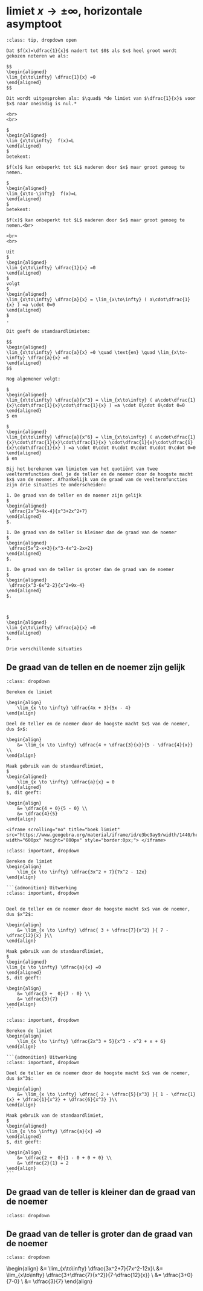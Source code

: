 # limiet $x \rightarrow  \pm\infty$, horizontale asymptoot

````{admonition} Theorie
:class: tip, dropdown open

Dat $f(x)=\dfrac{1}{x}$ nadert tot $0$ als $x$ heel groot wordt gekozen noteren we als:

$$
\begin{aligned}
\lim_{x\to\infty} \dfrac{1}{x} =0
\end{aligned}
$$

Dit wordt uitgesproken als: $\quad$ *de limiet van $\dfrac{1}{x}$ voor $x$ naar oneindig is nul.*

<br>
<br>

$
\begin{aligned}
\lim_{x\to\infty}  f(x)=L
\end{aligned}
$ 
betekent:

$f(x)$ kan onbeperkt tot $L$ naderen door $x$ maar groot genoeg te nemen.

$
\begin{aligned}
\lim_{x\to-\infty}  f(x)=L
\end{aligned}
$ 
betekent:

$f(x)$ kan onbeperkt tot $L$ naderen door $x$ maar groot genoeg te nemen.<br>

<br>
<br>

Uit 
$
\begin{aligned}
\lim_{x\to\infty} \dfrac{1}{x} =0 
\end{aligned}
$
volgt 
$
\begin{aligned}
\lim_{x\to\infty} \dfrac{a}{x} = \lim_{x\to\infty} ( a\cdot\dfrac{1}{x} ) =a \cdot 0=0
\end{aligned}
$
.

Dit geeft de standaardlimieten:

$$
\begin{aligned}
\lim_{x\to\infty} \dfrac{a}{x} =0 \quad \text{en} \quad \lim_{x\to-\infty} \dfrac{a}{x} =0
\end{aligned}
$$

Nog algemener volgt:

$
\begin{aligned}
\lim_{x\to\infty} \dfrac{a}{x^3} = \lim_{x\to\infty} ( a\cdot\dfrac{1}{x}\cdot\dfrac{1}{x}\cdot\dfrac{1}{x} ) =a \cdot 0\cdot 0\cdot 0=0
\end{aligned}
$ en

$
\begin{aligned}
\lim_{x\to\infty} \dfrac{a}{x^6} = \lim_{x\to\infty} ( a\cdot\dfrac{1}{x}\cdot\dfrac{1}{x}\cdot\dfrac{1}{x} \cdot\dfrac{1}{x}\cdot\dfrac{1}{x}\cdot\dfrac{1}{x} ) =a \cdot 0\cdot 0\cdot 0\cdot 0\cdot 0\cdot 0=0
\end{aligned}
$ en

Bij het berekenen van limieten van het quotiënt van twee veeltermfuncties deel je de teller en de noemer door de hoogste macht $x$ van de noemer. Afhankelijk van de graad van de veeltermfuncties zijn drie situaties te onderscheiden:

1. De graad van de teller en de noemer zijn gelijk 
$
\begin{aligned}
 \dfrac{2x^3+4x-4}{x^3+2x^2+7}
\end{aligned}
$.

1. De graad van de teller is kleiner dan de graad van de noemer
$
\begin{aligned}
 \dfrac{5x^2-x+3}{x^3-4x^2-2x+2}
\end{aligned}
$.

1. De graad van de teller is groter dan de graad van de noemer
$
\begin{aligned}
 \dfrac{x^3-6x^2-2}{x^2+9x-4}
\end{aligned}
$.



$
\begin{aligned}
\lim_{x\to\infty} \dfrac{a}{x} =0
\end{aligned}
$.

Drie verschillende situaties 
````

## De graad van de tellen en de noemer zijn gelijk

```{admonition} Voorbeeld 1:
:class: dropdown

Bereken de limiet

\begin{align}
    \lim_{x \to \infty} \dfrac{4x + 3}{5x - 4}
\end{align}

Deel de teller en de noemer door de hoogste macht $x$ van de noemer, dus $x$:

\begin{align}
    &= \lim_{x \to \infty} \dfrac{4 + \dfrac{3}{x}}{5 - \dfrac{4}{x}} \\
\end{align}

Maak gebruik van de standaardlimiet,
$
\begin{aligned}
    \lim_{x \to \infty} \dfrac{a}{x} = 0
\end{aligned}
$, dit geeft:

\begin{align}
    &= \dfrac{4 + 0}{5 - 0} \\
    &= \dfrac{4}{5}
\end{align}

<iframe scrolling="no" title="boek limiet" src="https://www.geogebra.org/material/iframe/id/e3bc9ay9/width/1440/height/812/border/888888/sfsb/true/smb/false/stb/false/stbh/false/ai/false/asb/false/sri/false/rc/false/ld/false/sdz/false/ctl/false" width="600px" height="800px" style="border:0px;"> </iframe>

```

````{admonition} Oefening 1
:class: important, dropdown

Bereken de limiet
\begin{align}
    \lim_{x \to \infty} \dfrac{3x^2 + 7}{7x^2 - 12x}
\end{align}

```{admonition} Uitwerking
:class: important, dropdown


Deel de teller en de noemer door de hoogste macht $x$ van de noemer, dus $x^2$:

\begin{align}
    &= \lim_{x \to \infty} \dfrac{ 3 + \dfrac{7}{x^2} }{ 7 - \dfrac{12}{x} }\\
\end{align}

Maak gebruik van de standaardlimiet,
$
\begin{aligned}
\lim_{x \to \infty} \dfrac{a}{x} =0
\end{aligned}
$, dit geeft:

\begin{align}
    &= \dfrac{3 +  0}{7 - 0} \\
    &= \dfrac{3}{7}
\end{align}
```
````

````{admonition} Oefening 2
:class: important, dropdown

Bereken de limiet
\begin{align}
    \lim_{x \to \infty} \dfrac{2x^3 + 5}{x^3 - x^2 + x + 6}
\end{align}

```{admonition} Uitwerking
:class: important, dropdown

Deel de teller en de noemer door de hoogste macht $x$ van de noemer, dus $x^3$:

\begin{align}
    &= \lim_{x \to \infty} \dfrac{ 2 + \dfrac{5}{x^3} }{ 1 - \dfrac{1}{x} + \dfrac{1}{x^2} + \dfrac{6}{x^3} }\\
\end{align}

Maak gebruik van de standaardlimiet,
$
\begin{aligned}
\lim_{x \to \infty} \dfrac{a}{x} =0
\end{aligned}
$, dit geeft:

\begin{align}
    &= \dfrac{2 +  0}{1 - 0 + 0 + 0} \\
    &= \dfrac{2}{1} = 2
\end{align}
```
````

## De graad van de teller is kleiner dan de graad van de noemer

```{admonition} Voorbeeld 2:
:class: dropdown

```

## De graad van de teller is groter dan de graad van de noemer

```{admonition} Voorbeeld 3:
:class: dropdown

```

\begin{align}
 &= \lim_{x\to\infty} \dfrac{3x^2+7}{7x^2-12x}\\
 &= \lim_{x\to\infty} \dfrac{3+\dfrac{7}{x^2}}{7-\dfrac{12}{x}} \\
 &= \dfrac{3+0}{7-0} \\
 &= \dfrac{3}{7}
\end{align}